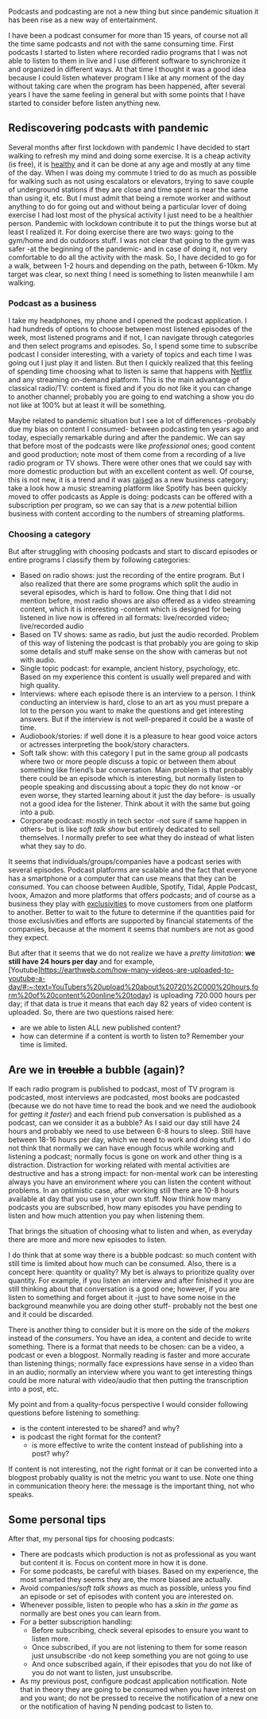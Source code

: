 Podcasts and podcasting are not a new thing but since pandemic situation it has been rise as a new way of entertainment.

I have been a podcast consumer for more than 15 years, of course not all the time same podcasts and not with the same consuming time. First podcasts I started to
listen where recorded radio programs that I was not able to listen to them in live and I use different software to synchronize it and organized in different ways. At that time
I thought it was a good idea because I could listen whatever program I like at any moment of the day without taking care when the program has been happened, after several years
I have the same feeling in general but with some points that I have started to consider before listen anything new. 

## Rediscovering podcasts with pandemic

Several months after first lockdown with pandemic I have decided to start walking to refresh my mind and doing some exercise. It is a cheap activity (is free), it is
[healthy](https://www.health.harvard.edu/staying-healthy/5-surprising-benefits-of-walking) and it can be done at any age and mostly at any time of the day. When I was doing my commute 
I tried to do as much as possible for walking such as not using escalators or elevators, trying to save couple of underground stations if they are close and time spent is near the same than
using it, etc.
But I must admit that being a remote worker and without anything to do for going out and without being a particular lover of doing exercise I had lost most of the physical activity
I just need to be a healthier person. Pandemic with lockdown contribute it to put the things worse but at least I realized it. For doing exercise there are two ways: going to the gym/home
and do outdoors stuff. I was not clear that going to the gym was safer -at the beginning of the pandemic- and in case of doing it, not very comfortable to do all the activity 
with the mask. So, I have decided to go for a walk, between 1-2 hours and depending on the path, between 6-10km. My target was clear, so next thing I need is something to listen meanwhile
I am walking.

### Podcast as a business

I take my headphones, my phone and I opened the podcast application. I had hundreds of options to choose between most listened episodes of the week, most listened programs and if not, I can
navigate through categories and then select programs and episodes. So, I spend some time to subscribe podcast I consider interesting, with a variety of topics and each time I was going out I just
play it and listen. But then I quickly realized that this feeling of spending time choosing what to listen is same that happens with [Netflix](https://medium.com/8px-magazine/netflix-and-the-constant-struggle-of-making-choices-dfbd6f240d64) and any streaming on-demand platform. This is the main advantage of classical radio/TV: content is fixed and if you do not like it
you can change to another channel; probably you are going to end watching a show you do not like at 100% but at least it will be something.

Maybe related to pandemic situation but I see a lot of differences -probably due my bias on content I consumed- between podcasting ten years ago and today, especially remarkable during and after the pandemic. 
We can say that before most of the podcasts were like *professional* ones; good content and good production; note most of them come from a recording of a live radio program or TV shows. There were other ones that we could say with more domestic production but with an excellent content as well. Of course, this is not new, it is a trend and it was [raised](https://www.forbes.com/sites/forbestechcouncil/2019/12/20/the-podcasting-revolution/) as a new business category; take a look how a music streaming platform like Spotify has been quickly moved to offer podcasts as Apple is doing: podcasts can be offered with a subscription per program, so we can say that is a *new* potential billion business with content according to the numbers of streaming platforms. 

### Choosing a category

But after struggling with choosing podcasts and start to discard episodes or entire programs I classify them by following categories:
- Based on radio shows: just the recording of the entire program. But I also realized that there are some programs which split the audio in several episodes, which is
hard to follow. One thing that I did not mention before, most radio shows are also offered as a video streaming content, which it is interesting -content which is designed
for being listened in live now is offered in all formats: live/recorded video; live/recorded audio
- Based on TV shows: same as radio, but just the audio recorded. Problem of this way of listening the podcast is that probably you are going to skip some details and stuff make sense
on the show with cameras but not with audio.
- Single topic podcast: for example, ancient history, psychology, etc. Based on my experience this content is usually well prepared and with high quality.
- Interviews: where each episode there is an interview to a person. I think conducting an interview is hard, close to an art as you must prepare a lot to the person you want
to make the questions and get interesting answers. But if the interview is not well-prepared it could be a waste of time.
- Audiobook/stories: if well done it is a pleasure to hear good voice actors or actresses interpreting the book/story characters.
- Soft talk show: with this category I put in the same group all podcasts where two or more people discuss a topic or between them about something like friend’s bar conversation.
Main problem is that probably there could be an episode which is interesting, but normally listen to people speaking and discussing about a topic they do not know -or even worse, they
started learning about it just the day before- is usually not a good idea for the listener. Think about it with the same but going into a pub.
- Corporate podcast: mostly in tech sector -not sure if same happen in others- but is like *soft talk show* but entirely dedicated to sell themselves. I normally prefer to see what they do instead
of what listen what they say to do.

It seems that individuals/groups/companies have a podcast series with several episodes. Podcast platforms are scalable and the fact that everyone has a smartphone or a computer that can
use means that they can be consumed. You can choose between Audible, Spotify, Tidal, Apple Podcast, Ivoox, Amazon and more platforms that offers podcasts; and of course as a business
they play with [exclusivities](https://www.latimes.com/entertainment-arts/business/story/2021-05-12/spotify-has-exclusive-deal-with-armchair-expert-podcast) to move customers from one platform to another. Better to wait to the future to determine if the quantities paid for those exclusivities and efforts are supported by financial statements of the companies, because at the moment it seems that numbers are not as good they expect.

But after that it seems that we do not realize we have a *pretty limitation*: **we still have 24 hours per day** and for example, [Youtube]https://earthweb.com/how-many-videos-are-uploaded-to-youtube-a-day/#:~:text=YouTubers%20upload%20about%20720%2C000%20hours,form%20of%20content%20online%20today) is uploading 720.000 hours per day; if that data is true it means that each day 82 years of video content is uploaded. So, there are two questions raised here:
- are we able to listen ALL new published content?
- how can determine if a content is worth to listen to? Remember your time is limited.

## Are we in ~~trouble~~ a bubble (again)?

If each radio program is published to podcast, most of TV program is podcasted, most interviews are podcasted, most books are podcasted (because we do not have time to read the book and
we need the audiobook for *getting it faster*) and each friend pub conversation is published as a podcast, can we consider it as a bubble? As I said our day still have 24 hours and probably
we need to use between 6-8 hours to sleep. Still have between 18-16 hours per day, which we need to work and doing stuff. I do not think that normally we can have enough focus while
working and listening a podcast; normally focus is gone on work and other thing is a distraction. Distraction for working related with mental activities are destructive and has a strong
impact: for non-mental work can be interesting always you have an environment where you can listen the content without problems. In an optimistic case, after working still there are 10-8 hours available at day that you use in your own stuff. Now think how many podcasts you are subscribed, how many episodes you have pending to listen and how much attention you pay when listening them.

That brings the situation of choosing what to listen and when, as everyday there are more and more new episodes to listen. 

I do think that at some way there is a bubble podcast: so much content with still time is limited about how much can be consumed. Also, there is a concept here: quantity or quality? My bet
is always to prioritize quality over quantity. For example, if you listen an interview and after finished it you are still thinking about that conversation is a good one; however, if you are listen
to something and forget about it -just to have some noise in the background meanwhile you are doing other stuff- probably not the best one and it could be discarded.

There is another thing to consider but it is more on the side of the *makers* instead of the *consumers*. You have an idea, a content and decide to write something. There is a format that
needs to be chosen: can be a video, a podcast or even a blogpost. Normally reading is faster and more accurate than listening things; normally face expressions have sense in a video than 
in an audio; normally an interview where you want to get interesting things could be more natural with video/audio that then putting the transcription into a post, etc. 

My point and from a quality-focus perspective I would consider following questions before listening to something:
- is the content interested to be shared? and why?
- is podcast the right format for the content?
  - is more effective to write the content instead of publishing into a post? why?

If content is not interesting, not the right format or it can be converted into a blogpost probably quality is not the metric you want to use. 
Note one thing in communication theory here: the message is the important thing, not who speaks.

## Some personal tips

After that, my personal tips for choosing podcasts:
- There are podcasts which production is not as professional as you want but content it is. Focus on content more in how it is done.
- For some podcasts, be careful with biases. Based on my experience, the most smarted they seems they are, the more biased are actually.
- Avoid companies/*soft talk shows* as much as possible, unless you find an episode or set of episodes with content you are interested on. 
- Whenever possible, listen to people who has a *skin in the game* as normally are best ones you can learn from.
- For a better subscription handling: 
  - Before subscribing, check several episodes to ensure you want to listen more.
  - Once subscribed, if you are not listening to them for some reason just unsubscribe -do not keep something you are not going to use
  - And once subscribed again, if their episodes that you do not like of you do not want to listen, just unsubscribe.
- As my previous post, configure podcast application notification. Note that in theory they are going to be consumed when you have interest on and you want; do not be pressed to
receive the notification of a new one or the notification of having N pending podcast to listen to.